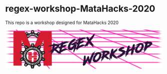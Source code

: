 # regex-workshop-MataHacks-2020
This repo is a workshop designed for MataHacks 2020

![logo](/res/regexMATAHACK.png)
